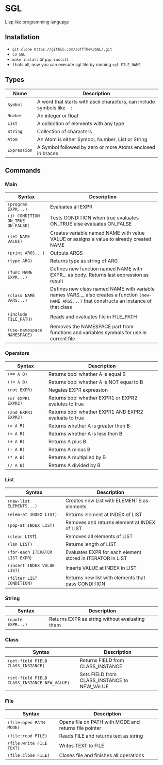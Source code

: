 # SGL

Lisp like programming language

## Installation

* `git clone https://github.com/JeffTheK/SGL/.git`
* `cd SGL`
* `make install` or `pip install .`
* Thats all, now you can execute sgl file by running `sgl FILE_NAME`

## Types

|Name|Description|
|---|---|
|`Symbol`| A word that starts with ascii characters, can include symbols like `-` `:` |
|`Number`| An integer or float |
|`List`| A collection of elements with any type |
|`String`| Collection of characters |
|`Atom`| An Atom is either Symbol, Number, List or String |
|`Expression`| A Symbol followed by zero or more Atoms enclosed in braces |

## Commands

### Main

|Syntax|Description|
|---|---|
|`(program EXPR...)`|Evaluates all EXPR|
|`(if CONDITION ON_TRUE ON_FALSE)`|Tests CONDITION when true evaluates ON_TRUE else evaluates ON_FALSE|
|`(let NAME VALUE)`|Creates variable named NAME with value VALUE or assigns a value to already created NAME|
|`(print ARGS...)`| Outputs ARGS |
|`(type ARG)`| Returns type as string of ARG |
|`(func NAME EXPR...)` | Defines new function named NAME with EXPR... as body. Returns last expression as result |
|`(class NAME VARS...)`| Defines new class named NAME with variable names VARS..., also creates a function `(new-NAME ARGS...)` that constructs an instance of that class |
|`(include FILE_PATH)` | Reads and evaluates file in FILE_PATH |
|`(use-namespace NAMESPACE)` | Removes the NAMESPACE part from functions and variables symbols for use in current file |

### Operators

|Syntax|Description|
|------|-----------|
|`(== A B)`| Returns bool whether A is equal B |
|`(!= A B)`| Returns bool whether A is NOT equal to B |
|`(not EXPR)`| Negates EXPR expression |
|`(or EXPR1 EXPR2)`| Returns bool whether EXPR1 or EXPR2 evalutes to true |
|`(and EXPR1 EXPR2)`| Returns bool whether EXPR1 AND EXPR2 evaluate to true |
|`(> A B)`| Returns whether A is greater then B |
|`(< A B)`| Returns whether A is less then B |
|`(+ A B)`| Returns A plus B |
|`(- A B)`| Returns A minus B |
|`(* A B)`| Returns A multiplied by B |
|`(/ A B)`| Returns A divided by B |

### List

|Syntax|Description|
|------|-----------|
|`(new-list ELEMENTS...)`| Creates new List with ELEMENTS as elements|
|`(elem-at INDEX LIST)`| Returns element at INDEX of LIST|
|`(pop-at INDEX LIST)`| Removes and returns element at INDEX of LIST|
|`(clear LIST`)| Removes all elements of LIST|
|`(len LIST)`| Returns length of LIST|
|`(for-each ITERATOR LIST EXPR`)| Evaluates EXPR for each element stored in ITERATOR in LIST |
|`(insert INDEX VALUE LIST)` | Inserts VALUE at INDEX in LIST |
|`(filter LIST CONDITION)` | Returns new list with elements that pass CONDITION |

### String

|Syntax|Description|
|------|-----------|
|`(quote EXPR...)`| Returns EXPR as string without evaluating them |

### Class

|Syntax|Description|
|------|-----------|
|`(get-field FIELD CLASS_INSTANCE)`| Returns FIELD from CLASS_INSTANCE |
|`(set-field FIELD CLASS_INSTANCE NEW_VALUE)` | Sets FIELD from CLASS_INSTANCE to NEW_VALUE |

### File
|Syntax|Description|
|------|-----------|
|`(file:open PATH MODE)` | Opens file on PATH with MODE and returns file pointer |
|`(file:read FILE)` | Reads FILE and returns text as string |
|`(file:write FILE TEXT)` | Writes TEXT to FILE |
|`(file:close FILE)` | Closes file and finishes all operations |